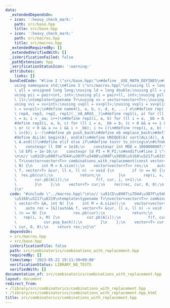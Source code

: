 ```yaml
---
data:
  _extendedDependsOn:
  - icon: ':heavy_check_mark:'
    path: src/base.hpp
    title: src/base.hpp
  - icon: ':heavy_check_mark:'
    path: src/macros.hpp
    title: src/macros.hpp
  _extendedRequiredBy: []
  _extendedVerifiedWith: []
  _isVerificationFailed: false
  _pathExtension: hpp
  _verificationStatusIcon: ':warning:'
  attributes:
    links: []
  bundledCode: "#line 2 \"src/base.hpp\"\n#define _USE_MATH_DEFINES\n#include <bits/stdc++.h>\n\
    using namespace std;\n#line 3 \"src/macros.hpp\"\n\nusing ll = long long;\nusing\
    \ ull = unsigned long long;\nusing ld = long double;\nusing pll = pair<ll, ll>;\n\
    using pii = pair<int, int>;\nusing pli = pair<ll, int>;\nusing pil = pair<int,\
    \ ll>;\ntemplate<typename T>\nusing vv = vector<vector<T>>;\nusing vvl = vv<ll>;\n\
    using vvi = vv<int>;\nusing vvpll = vv<pll>;\nusing vvpli = vv<pli>;\nusing vvpil\
    \ = vv<pil>;\n#define name4(i, a, b, c, d, e, ...) e\n#define rep(...) name4(__VA_ARGS__,\
    \ rep4, rep3, rep2, rep1)(__VA_ARGS__)\n#define rep1(i, a) for (ll i = 0, _aa\
    \ = a; i < _aa; i++)\n#define rep2(i, a, b) for (ll i = a, _bb = b; i < _bb; i++)\n\
    #define rep3(i, a, b, c) for (ll i = a, _bb = b; (c > 0 && a <= i && i < _bb)\
    \ or (c < 0 && a >= i && i > _bb); i += c)\n#define rrep(i, a, b) for (ll i=(a);\
    \ i>(b); i--)\n#define pb push_back\n#define eb emplace_back\n#define mkp make_pair\n\
    #define ALL(A) begin(A), end(A)\n#define UNIQUE(A) sort(ALL(A)), A.erase(unique(ALL(A)),\
    \ A.end())\n#define elif else if\n#define tostr to_string\n\n#ifndef CONSTANTS\n\
    \    constexpr ll INF = 1e18;\n    constexpr int MOD = 1000000007;\n    constexpr\
    \ ld EPS = 1e-10;\n    constexpr ld PI = M_PI;\n#endif\n#line 2 \"src/combinatorics/combinations_with_replacement.hpp\"\
    \n\n// \u91CD\u8907\u7D44\u307F\u5408\u308F\u305B\u5168\u5217\u6319\ntemplate<typename\
    \ T>\nvector<vector<T>> combinations_with_replacement(const vector<T> &A, int\
    \ N) {\n    int M = A.size();\n    vector<vector<T>> res;\n    auto rec = [&](auto&&\
    \ f, vector<T> &cur, ll x, ll n) -> void {\n        if (n == N) {\n          \
    \  res.pb(cur);\n            return;\n        }\n        rep(i, x, M) {\n    \
    \        cur.pb(A[i]);\n            f(f, cur, i, n+1);\n            cur.pop_back();\n\
    \        }\n    };\n    vector<T> cur;\n    rec(rec, cur, 0, 0);\n    return res;\n\
    }\n"
  code: "#include \"../macros.hpp\"\n\n// \u91CD\u8907\u7D44\u307F\u5408\u308F\u305B\
    \u5168\u5217\u6319\ntemplate<typename T>\nvector<vector<T>> combinations_with_replacement(const\
    \ vector<T> &A, int N) {\n    int M = A.size();\n    vector<vector<T>> res;\n\
    \    auto rec = [&](auto&& f, vector<T> &cur, ll x, ll n) -> void {\n        if\
    \ (n == N) {\n            res.pb(cur);\n            return;\n        }\n     \
    \   rep(i, x, M) {\n            cur.pb(A[i]);\n            f(f, cur, i, n+1);\n\
    \            cur.pop_back();\n        }\n    };\n    vector<T> cur;\n    rec(rec,\
    \ cur, 0, 0);\n    return res;\n}\n"
  dependsOn:
  - src/macros.hpp
  - src/base.hpp
  isVerificationFile: false
  path: src/combinatorics/combinations_with_replacement.hpp
  requiredBy: []
  timestamp: '2023-05-22 19:11:30+09:00'
  verificationStatus: LIBRARY_NO_TESTS
  verifiedWith: []
documentation_of: src/combinatorics/combinations_with_replacement.hpp
layout: document
redirect_from:
- /library/src/combinatorics/combinations_with_replacement.hpp
- /library/src/combinatorics/combinations_with_replacement.hpp.html
title: src/combinatorics/combinations_with_replacement.hpp
---
```

